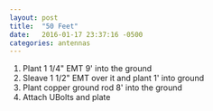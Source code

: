 ```yaml
---
layout: post
title:  "50 Feet"
date:   2016-01-17 23:37:16 -0500
categories: antennas
---
```


1. Plant 1 1/4" EMT 9' into the ground
2. Sleave 1 1/2" EMT over it and plant 1' into ground
3. Plant copper ground rod 8' into the ground
4. Attach UBolts and plate